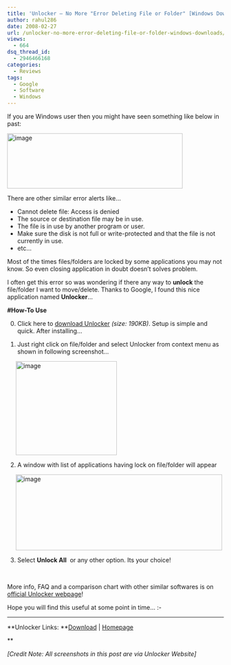 ```yaml
---
title: 'Unlocker – No More "Error Deleting File or Folder" [Windows Downloads]'
author: rahul286
date: 2008-02-27
url: /unlocker-no-more-error-deleting-file-or-folder-windows-downloads/
views:
  - 664
dsq_thread_id:
  - 2946466168
categories:
  - Reviews
tags:
  - Google
  - Software
  - Windows
---
```

If you are Windows user then you might have seen something like below in past:

[<img class="wp-image-53164" style="border-top-width: 0px;border-left-width: 0px;border-bottom-width: 0px;border-right-width: 0px" height="128" alt="image" src="http://cdn.devilsworkshop.org/files/2008/02/image-thumb11.png" width="408" border="0" />][1] 

There are other similar error alerts like&#8230;

  * Cannot delete file: Access is denied 
  * The source or destination file may be in use. 
  * The file is in use by another program or user. 
  * Make sure the disk is not full or write-protected and that the file is not currently in use. 
  * etc&#8230; 

Most of the times files/folders are locked by some applications you may not know. So even closing application in doubt doesn&#8217;t solves problem.

I often get this error so was wondering if there any way to **unlock** the file/folder I want to move/delete. Thanks to Google, I found this nice application named **Unlocker**&#8230;

**#How-To Use**

0. Click here to <a href="http://ccollomb.free.fr/unlocker/unlocker1.8.5.exe" onclick="_gaq.push(['_trackEvent', 'outbound-article', 'http://ccollomb.free.fr/unlocker/unlocker1.8.5.exe', 'download Unlocker']);" >download Unlocker</a>&#160;*(size: 190KB)*. Setup is simple and quick. After installing&#8230;

1. Just right click on file/folder and select Unlocker from context menu as shown in following screenshot&#8230;

[<img style="border-top-width: 0px;border-left-width: 0px;border-bottom-width: 0px;margin: 0px 0px 0px 20px;border-right-width: 0px" height="218" alt="image" src="http://cdn.devilsworkshop.org/files/2008/02/image-thumb12.png" width="235" border="0" />][2] 

2. A window with list of applications having lock on file/folder will appear

[<img style="border-top-width: 0px;border-left-width: 0px;border-bottom-width: 0px;margin: 0px 0px 0px 20px;border-right-width: 0px" height="176" alt="image" src="http://cdn.devilsworkshop.org/files/2008/02/image-thumb13.png" width="480" border="0" />][3] 

3. Select **Unlock All**&#160; or any other option. Its your choice!

&#160;

More info, FAQ and a comparison chart with other similar softwares is on <a href="http://ccollomb.free.fr/unlocker/" onclick="_gaq.push(['_trackEvent', 'outbound-article', 'http://ccollomb.free.fr/unlocker/', 'official Unlocker webpage']);" >official Unlocker webpage</a>!

Hope you will find this useful at some point in time&#8230; <img src="http://devilsworkshop.org/wp-includes/images/smilies/simple-smile.png" alt=":-)" class="wp-smiley" style="height: 1em; max-height: 1em;" />

****

**Unlocker Links: **<a href="http://ccollomb.free.fr/unlocker/unlocker1.8.5.exe" onclick="_gaq.push(['_trackEvent', 'outbound-article', 'http://ccollomb.free.fr/unlocker/unlocker1.8.5.exe', 'Download']);" >Download</a> | <a href="http://ccollomb.free.fr/unlocker/" onclick="_gaq.push(['_trackEvent', 'outbound-article', 'http://ccollomb.free.fr/unlocker/', 'Homepage']);" >Homepage</a>

**

*[Credit Note: All screenshots in this post are via Unlocker Website]*

 [1]: http://cdn.devilsworkshop.org/files/2008/02/image20.png
 [2]: http://cdn.devilsworkshop.org/files/2008/02/image21.png
 [3]: http://cdn.devilsworkshop.org/files/2008/02/image22.png

